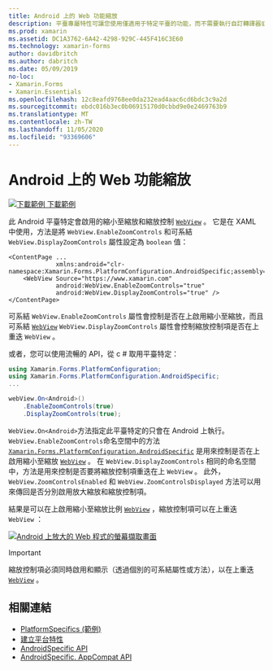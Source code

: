 ```yaml
---
title: Android 上的 Web 功能縮放
description: 平臺專屬特性可讓您使用僅適用于特定平臺的功能，而不需要執行自訂轉譯器或效果。 本文說明如何使用可在 Web 上啟用 zoom 的 Android 平臺特定。
ms.prod: xamarin
ms.assetid: DC1A3762-6A42-4298-929C-445F416C3E60
ms.technology: xamarin-forms
author: davidbritch
ms.author: dabritch
ms.date: 05/09/2019
no-loc:
- Xamarin.Forms
- Xamarin.Essentials
ms.openlocfilehash: 12c8eafd9768ee0da232ead4aac6cd6bdc3c9a2d
ms.sourcegitcommit: ebdc016b3ec0b06915170d0cbbd9e0e2469763b9
ms.translationtype: MT
ms.contentlocale: zh-TW
ms.lasthandoff: 11/05/2020
ms.locfileid: "93369606"
---
```

# <a name="webview-zoom-on-android"></a>Android 上的 Web 功能縮放

[![下載範例](~/media/shared/download.png) 下載範例](/samples/xamarin/xamarin-forms-samples/userinterface-platformspecifics)

此 Android 平臺特定會啟用的縮小至縮放和縮放控制 [`WebView`](xref:Xamarin.Forms.WebView) 。 它是在 XAML 中使用，方法是將 `WebView.EnableZoomControls` 和可系結 `WebView.DisplayZoomControls` 屬性設定為 `boolean` 值：

```xaml
<ContentPage ...
             xmlns:android="clr-namespace:Xamarin.Forms.PlatformConfiguration.AndroidSpecific;assembly=Xamarin.Forms.Core">
    <WebView Source="https://www.xamarin.com"
             android:WebView.EnableZoomControls="true"
             android:WebView.DisplayZoomControls="true" />
</ContentPage>
```

可系結 `WebView.EnableZoomControls` 屬性會控制是否在上啟用縮小至縮放，而且可系結 [`WebView`](xref:Xamarin.Forms.WebView) `WebView.DisplayZoomControls` 屬性會控制縮放控制項是否在上重迭 `WebView` 。

或者，您可以使用流暢的 API，從 c # 取用平臺特定：

```csharp
using Xamarin.Forms.PlatformConfiguration;
using Xamarin.Forms.PlatformConfiguration.AndroidSpecific;
...

webView.On<Android>()
    .EnableZoomControls(true)
    .DisplayZoomControls(true);
```

`WebView.On<Android>`方法指定此平臺特定的只會在 Android 上執行。 `WebView.EnableZoomControls`命名空間中的方法 [`Xamarin.Forms.PlatformConfiguration.AndroidSpecific`](xref:Xamarin.Forms.PlatformConfiguration.AndroidSpecific) 是用來控制是否在上啟用縮小至縮放 [`WebView`](xref:Xamarin.Forms.WebView) 。 在 `WebView.DisplayZoomControls` 相同的命名空間中，方法是用來控制是否要將縮放控制項重迭在上 `WebView` 。 此外， `WebView.ZoomControlsEnabled` 和 `WebView.ZoomControlsDisplayed` 方法可以用來傳回是否分別啟用放大縮放和縮放控制項。

結果是可以在上啟用縮小至縮放比例 [`WebView`](xref:Xamarin.Forms.WebView) ，縮放控制項可以在上重迭 `WebView` ：

[![Android 上放大的 Web 程式的螢幕擷取畫面](webview-zoom-controls-images/webview-zoom.png "放大的 Web 視圖")](webview-zoom-controls-images/webview-zoom-large.png#lightbox "放大的 Web 視圖")

> [!IMPORTANT]
> 縮放控制項必須同時啟用和顯示（透過個別的可系結屬性或方法），以在上重迭 [`WebView`](xref:Xamarin.Forms.WebView) 。

## <a name="related-links"></a>相關連結

- [PlatformSpecifics (範例) ](/samples/xamarin/xamarin-forms-samples/userinterface-platformspecifics)
- [建立平台特性](~/xamarin-forms/platform/platform-specifics/index.md#creating-platform-specifics)
- [AndroidSpecific API](xref:Xamarin.Forms.PlatformConfiguration.AndroidSpecific)
- [AndroidSpecific. AppCompat API](xref:Xamarin.Forms.PlatformConfiguration.AndroidSpecific.AppCompat)